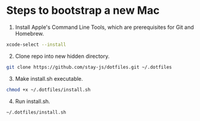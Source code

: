 # Steps to bootstrap a new Mac

1. Install Apple's Command Line Tools, which are prerequisites for Git and Homebrew.

```bash
xcode-select --install
```

2. Clone repo into new hidden directory.

```bash
git clone https://github.com/stay-js/dotfiles.git ~/.dotfiles
```

3. Make install.sh executable.

```bash
chmod +x ~/.dotfiles/install.sh
```

4. Run install.sh.

```bash
~/.dotfiles/install.sh
```
